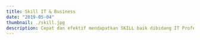 ```yaml
---
title: Skill IT & Business
date: "2019-05-04"
thumbnail: ./skill.jpg
description: Cepat dan efektif mendapatkan SKILL baik dibidang IT Profesional maupun dibidang Bisnis.
---
```

